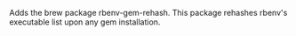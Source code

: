 Adds the brew package rbenv-gem-rehash.
This package rehashes rbenv's executable list upon any gem installation.
